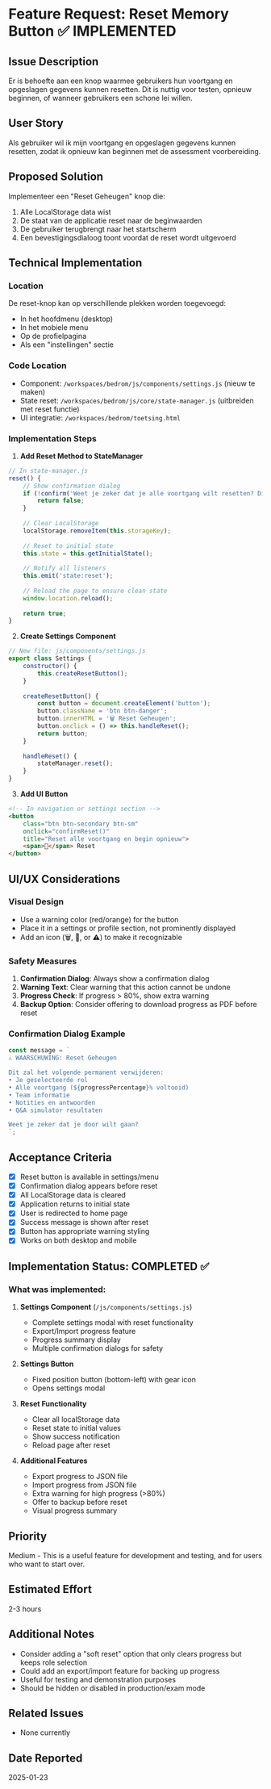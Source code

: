 # Feature Request: Reset Memory Button ✅ IMPLEMENTED

## Issue Description
Er is behoefte aan een knop waarmee gebruikers hun voortgang en opgeslagen gegevens kunnen resetten. Dit is nuttig voor testen, opnieuw beginnen, of wanneer gebruikers een schone lei willen.

## User Story
Als gebruiker wil ik mijn voortgang en opgeslagen gegevens kunnen resetten, zodat ik opnieuw kan beginnen met de assessment voorbereiding.

## Proposed Solution
Implementeer een "Reset Geheugen" knop die:
1. Alle LocalStorage data wist
2. De staat van de applicatie reset naar de beginwaarden
3. De gebruiker terugbrengt naar het startscherm
4. Een bevestigingsdialoog toont voordat de reset wordt uitgevoerd

## Technical Implementation

### Location
De reset-knop kan op verschillende plekken worden toegevoegd:
- In het hoofdmenu (desktop)
- In het mobiele menu
- Op de profielpagina
- Als een "instellingen" sectie

### Code Location
- Component: `/workspaces/bedrom/js/components/settings.js` (nieuw te maken)
- State reset: `/workspaces/bedrom/js/core/state-manager.js` (uitbreiden met reset functie)
- UI integratie: `/workspaces/bedrom/toetsing.html`

### Implementation Steps

1. **Add Reset Method to StateManager**
```javascript
// In state-manager.js
reset() {
    // Show confirmation dialog
    if (!confirm('Weet je zeker dat je alle voortgang wilt resetten? Dit kan niet ongedaan worden gemaakt.')) {
        return false;
    }
    
    // Clear LocalStorage
    localStorage.removeItem(this.storageKey);
    
    // Reset to initial state
    this.state = this.getInitialState();
    
    // Notify all listeners
    this.emit('state:reset');
    
    // Reload the page to ensure clean state
    window.location.reload();
    
    return true;
}
```

2. **Create Settings Component**
```javascript
// New file: js/components/settings.js
export class Settings {
    constructor() {
        this.createResetButton();
    }
    
    createResetButton() {
        const button = document.createElement('button');
        button.className = 'btn btn-danger';
        button.innerHTML = '🗑️ Reset Geheugen';
        button.onclick = () => this.handleReset();
        return button;
    }
    
    handleReset() {
        stateManager.reset();
    }
}
```

3. **Add UI Button**
```html
<!-- In navigation or settings section -->
<button 
    class="btn btn-secondary btn-sm" 
    onclick="confirmReset()"
    title="Reset alle voortgang en begin opnieuw">
    <span>🔄</span> Reset
</button>
```

## UI/UX Considerations

### Visual Design
- Use a warning color (red/orange) for the button
- Place it in a settings or profile section, not prominently displayed
- Add an icon (🗑️, 🔄, or ⚠️) to make it recognizable

### Safety Measures
1. **Confirmation Dialog**: Always show a confirmation dialog
2. **Warning Text**: Clear warning that this action cannot be undone
3. **Progress Check**: If progress > 80%, show extra warning
4. **Backup Option**: Consider offering to download progress as PDF before reset

### Confirmation Dialog Example
```javascript
const message = `
⚠️ WAARSCHUWING: Reset Geheugen

Dit zal het volgende permanent verwijderen:
• Je geselecteerde rol
• Alle voortgang (${progressPercentage}% voltooid)
• Team informatie
• Notities en antwoorden
• Q&A simulator resultaten

Weet je zeker dat je door wilt gaan?
`;
```

## Acceptance Criteria
- [x] Reset button is available in settings/menu
- [x] Confirmation dialog appears before reset
- [x] All LocalStorage data is cleared
- [x] Application returns to initial state
- [x] User is redirected to home page
- [x] Success message is shown after reset
- [x] Button has appropriate warning styling
- [x] Works on both desktop and mobile

## Implementation Status: COMPLETED ✅

### What was implemented:
1. **Settings Component** (`/js/components/settings.js`)
   - Complete settings modal with reset functionality
   - Export/Import progress feature
   - Progress summary display
   - Multiple confirmation dialogs for safety

2. **Settings Button**
   - Fixed position button (bottom-left) with gear icon
   - Opens settings modal

3. **Reset Functionality**
   - Clear all localStorage data
   - Reset state to initial values
   - Show success notification
   - Reload page after reset

4. **Additional Features**
   - Export progress to JSON file
   - Import progress from JSON file
   - Extra warning for high progress (>80%)
   - Offer to backup before reset
   - Visual progress summary

## Priority
Medium - This is a useful feature for development and testing, and for users who want to start over.

## Estimated Effort
2-3 hours

## Additional Notes
- Consider adding a "soft reset" option that only clears progress but keeps role selection
- Could add an export/import feature for backing up progress
- Useful for testing and demonstration purposes
- Should be hidden or disabled in production/exam mode

## Related Issues
- None currently

## Date Reported
2025-01-23
